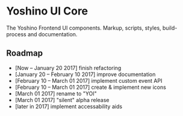 # Yoshino UI Core

The Yoshino Frontend UI components. Markup, scripts, styles, build-process and documentation.

## Roadmap

* [Now – January 20 2017] finish refactoring
* [January 20 – February 10 2017] improve documentation
* [February 10 – March 01 2017] implement custom event API
* [February 10 – March 01 2017] create & implement new icons
* [March 01 2017] rename to "YOI"
* [March 01 2017] "silent" alpha release
* [later in 2017] implement accessability aids
